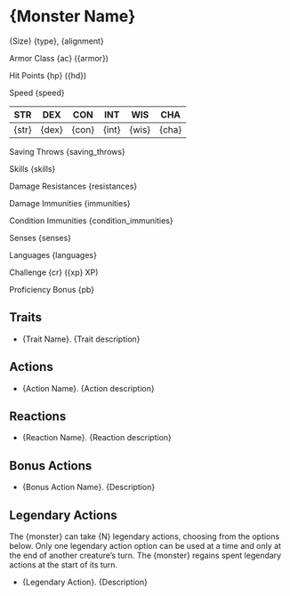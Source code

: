 <!-- Template for SRD 5.2.1 Monster Stat Block -->

# {Monster Name}

<!-- Source: docs/srd/SRD_CC_v5.2.1.pdf p.{page} -->

{Size} {type}, {alignment}

Armor Class {ac} ({armor})

Hit Points {hp} ({hd})

Speed {speed}

| STR | DEX | CON | INT | WIS | CHA |
|:---:|:---:|:---:|:---:|:---:|:---:|
| {str} | {dex} | {con} | {int} | {wis} | {cha} |

Saving Throws {saving_throws}

Skills {skills}

Damage Resistances {resistances}

Damage Immunities {immunities}

Condition Immunities {condition_immunities}

Senses {senses}

Languages {languages}

Challenge {cr} ({xp} XP)

Proficiency Bonus {pb}

## Traits

- {Trait Name}. {Trait description}

## Actions

- {Action Name}. {Action description}

## Reactions

- {Reaction Name}. {Reaction description}

## Bonus Actions

- {Bonus Action Name}. {Description}

## Legendary Actions

The {monster} can take {N} legendary actions, choosing from the options below. Only one legendary action option can be used at a time and only at the end of another creature’s turn. The {monster} regains spent legendary actions at the start of its turn.

- {Legendary Action}. {Description}

